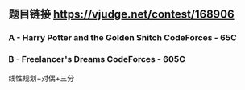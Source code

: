 ## 题目链接 https://vjudge.net/contest/168906


### A - Harry Potter and the Golden Snitch CodeForces - 65C 



### B - Freelancer's Dreams CodeForces - 605C 
线性规划+对偶+三分

